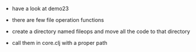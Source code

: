 - have a look at demo23
- there are few file operation functions
- create a directory named fileops and move all the code to that directory

- call them in core.clj with a proper path